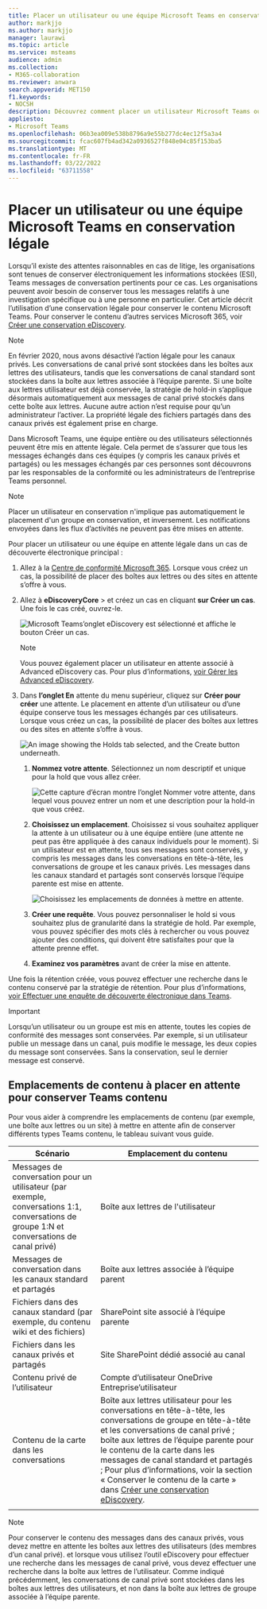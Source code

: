```yaml
---
title: Placer un utilisateur ou une équipe Microsoft Teams en conservation légale
author: markjjo
ms.author: markjjo
manager: laurawi
ms.topic: article
ms.service: msteams
audience: admin
ms.collection:
- M365-collaboration
ms.reviewer: anwara
search.appverid: MET150
f1.keywords:
- NOCSH
description: Découvrez comment placer un utilisateur Microsoft Teams ou une équipe en attente légale à l’aide du Centre de conformité Microsoft 365 et ce qui nécessite une attente légale basée sur les exigences relatives aux données.
appliesto:
- Microsoft Teams
ms.openlocfilehash: 06b3ea009e538b8796a9e55b277dc4ec12f5a3a4
ms.sourcegitcommit: fcac607fb4ad342a0936527f848e04c85f153ba5
ms.translationtype: MT
ms.contentlocale: fr-FR
ms.lasthandoff: 03/22/2022
ms.locfileid: "63711558"
---
```

# <a name="place-a-microsoft-teams-user-or-team-on-legal-hold"></a>Placer un utilisateur ou une équipe Microsoft Teams en conservation légale

Lorsqu’il existe des attentes raisonnables en cas de litige, les organisations sont tenues de conserver électroniquement les informations stockées (ESI), Teams messages de conversation pertinents pour ce cas. Les organisations peuvent avoir besoin de conserver tous les messages relatifs à une investigation spécifique ou à une personne en particulier. Cet article décrit l’utilisation d’une conservation légale pour conserver le contenu Microsoft Teams. Pour conserver le contenu d’autres services Microsoft 365, voir [Créer une conservation eDiscovery](/microsoft-365/compliance/create-ediscovery-holds).

> [!NOTE]
> En février 2020, nous avons désactivé l’action légale pour les canaux privés. Les conversations de canal privé sont stockées dans les boîtes aux lettres des utilisateurs, tandis que les conversations de canal standard sont stockées dans la boîte aux lettres associée à l’équipe parente. Si une boîte aux lettres utilisateur est déjà conservée, la stratégie de hold-in s’applique désormais automatiquement aux messages de canal privé stockés dans cette boîte aux lettres. Aucune autre action n’est requise pour qu’un administrateur l’activer. La propriété légale des fichiers partagés dans des canaux privés est également prise en charge.

Dans Microsoft Teams, une équipe entière ou des utilisateurs sélectionnés peuvent être mis en attente légale. Cela permet de s’assurer que tous les messages échangés dans ces équipes (y compris les canaux privés et partagés) ou les messages échangés par ces personnes sont découvrons par les responsables de la conformité ou les administrateurs de l’entreprise Teams personnel.

> [!NOTE]
> Placer un utilisateur en conservation n'implique pas automatiquement le placement d'un groupe en conservation, et inversement.
> Les notifications envoyées dans les flux d’activités ne peuvent pas être mises en attente.

Pour placer un utilisateur ou une équipe en attente légale dans un cas de découverte électronique principal :

1. Allez à la [Centre de conformité Microsoft 365](https://compliance.microsoft.com). Lorsque vous créez un cas, la possibilité de placer des boîtes aux lettres ou des sites en attente s’offre à vous.

2. Allez à **eDiscoveryCore** >  et créez un cas en cliquant **sur Créer un cas**. Une fois le cas créé, ouvrez-le.
  
   ![Microsoft Teams’onglet eDiscovery est sélectionné et affiche le bouton Créer un cas.](media/LegalHold1.png)

   > [!NOTE]
   > Vous pouvez également placer un utilisateur en attente associé à Advanced eDiscovery cas. Pour plus d’informations, [voir Gérer les Advanced eDiscovery](/microsoft-365/compliance/managing-holds).

3. Dans **l’onglet En** attente du menu supérieur, cliquez sur **Créer pour créer** une attente. Le placement en attente d’un utilisateur ou d’une équipe conserve tous les messages échangés par ces utilisateurs. Lorsque vous créez un cas, la possibilité de placer des boîtes aux lettres ou des sites en attente s’offre à vous.

   ![An image showing the Holds tab selected, and the Create button underneath.](media/LegalHold2.png)

   1. **Nommez votre attente**. Sélectionnez un nom descriptif et unique pour la hold que vous allez créer.
  
       ![Cette capture d’écran montre l’onglet Nommer votre attente, dans lequel vous pouvez entrer un nom et une description pour la hold-in que vous créez.](media/LegalHold3.png)

   2. **Choisissez un emplacement**. Choisissez si vous souhaitez appliquer la attente à un utilisateur ou à une équipe entière (une attente ne peut pas être appliquée à des canaux individuels pour le moment). Si un utilisateur est en attente, tous ses messages sont conservés, y compris les messages dans les conversations en tête-à-tête, les conversations de groupe et les canaux privés. Les messages dans les canaux standard et partagés sont conservés lorsque l’équipe parente est mise en attente.

      ![Choisissez les emplacements de données à mettre en attente.](media/LegalHold4.png)

   3. **Créer une requête**. Vous pouvez personnaliser le hold si vous souhaitez plus de granularité dans la stratégie de hold. Par exemple, vous pouvez spécifier des mots clés à rechercher ou vous pouvez ajouter des conditions, qui doivent être satisfaites pour que la attente prenne effet.

   4. **Examinez vos paramètres** avant de créer la mise en attente.

Une fois la rétention créée, vous pouvez effectuer une recherche dans le contenu conservé par la stratégie de rétention. Pour plus d’informations, [voir Effectuer une enquête de découverte électronique dans Teams](eDiscovery-investigation.md).

> [!IMPORTANT]
> Lorsqu’un utilisateur ou un groupe est mis en attente, toutes les copies de conformité des messages sont conservées. Par exemple, si un utilisateur publie un message dans un canal, puis modifie le message, les deux copies du message sont conservées. Sans la conservation, seul le dernier message est conservé.

## <a name="content-locations-to-place-on-hold-to-preserve-teams-content"></a>Emplacements de contenu à placer en attente pour conserver Teams contenu

Pour vous aider à comprendre les emplacements de contenu (par exemple, une boîte aux lettres ou un site) à mettre en attente afin de conserver différents types Teams contenu, le tableau suivant vous guide.

|Scénario  |Emplacement du contenu  |
|---------|---------|
|Messages de conversation pour un utilisateur (par exemple, conversations 1:1, conversations de groupe 1:N et conversations de canal privé)     |Boîte aux lettres de l'utilisateur         |
|Messages de conversation dans les canaux standard et partagés    |Boîte aux lettres associée à l’équipe parent         |
|Fichiers dans des canaux standard (par exemple, du contenu wiki et des fichiers)     |SharePoint site associé à l’équipe parente        |
|Fichiers dans les canaux privés et partagés     |Site SharePoint dédié associé au canal
|Contenu privé de l’utilisateur     |Compte d’utilisateur OneDrive Entreprise’utilisateur       |
|Contenu de la carte dans les conversations|Boîte aux lettres utilisateur pour les conversations en tête-à-tête, les conversations de groupe en tête-à-tête et les conversations de canal privé ; boîte aux lettres de l’équipe parente pour le contenu de la carte dans les messages de canal standard et partagés ; Pour plus d’informations, voir la section « Conserver le contenu de la carte » dans [Créer une conservation eDiscovery](/microsoft-365/compliance/create-ediscovery-holds#preserve-card-content).|
|||

> [!NOTE]
> Pour conserver le contenu des messages dans des canaux privés, vous devez mettre en attente les boîtes aux lettres des utilisateurs (des membres d’un canal privé). et lorsque vous utilisez l’outil eDiscovery pour effectuer une recherche dans les messages de canal privé, vous devez effectuer une recherche dans la boîte aux lettres de l’utilisateur. Comme indiqué précédemment, les conversations de canal privé sont stockées dans les boîtes aux lettres des utilisateurs, et non dans la boîte aux lettres de groupe associée à l’équipe parente.
